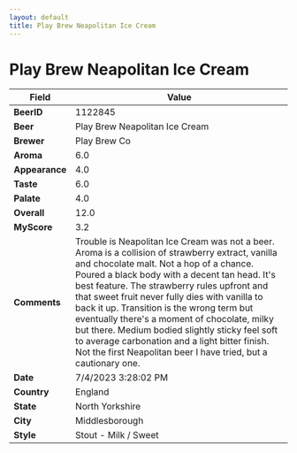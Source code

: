 ```yaml
---
layout: default
title: Play Brew Neapolitan Ice Cream
---
```


# Play Brew Neapolitan Ice Cream

| Field         | Value     |
|---------------|-----------|
| **BeerID** | 1122845 |
| **Beer** | Play Brew Neapolitan Ice Cream |
| **Brewer** | Play Brew Co |
| **Aroma** | 6.0 |
| **Appearance** | 4.0 |
| **Taste** | 6.0 |
| **Palate** | 4.0 |
| **Overall** | 12.0 |
| **MyScore** | 3.2 |
| **Comments** | Trouble is Neapolitan Ice Cream was not a beer. Aroma is a collision of strawberry extract, vanilla and chocolate malt. Not a hop of a chance. Poured a black body with a decent tan head. It's best feature. The strawberry rules upfront and that sweet fruit never fully dies with vanilla to back it up. Transition is the wrong term but eventually there's a moment of chocolate, milky but there. Medium bodied slightly sticky feel soft to average carbonation and a light bitter finish. Not the first Neapolitan beer I have tried, but a cautionary one. |
| **Date** | 7/4/2023 3:28:02 PM |
| **Country** | England |
| **State** | North Yorkshire |
| **City** | Middlesborough |
| **Style** | Stout - Milk / Sweet |
